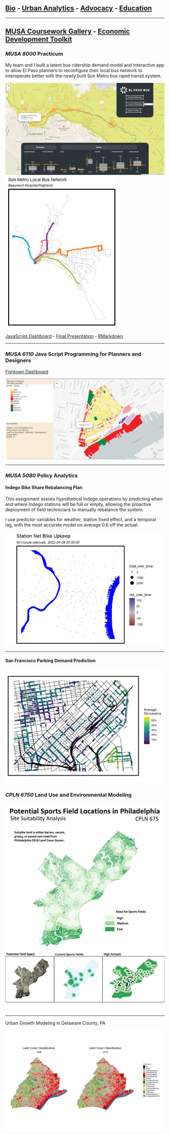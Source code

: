 ## [Bio](/index.md) - [Urban Analytics](/portfolio.md) - [Advocacy](/advocacy.md) - [Education](/education.md) 

---
## [MUSA Coursework Gallery](/portfolio.md) - [Economic Development Toolkit](edt.md)

### _MUSA 8000_ Practicum




My team and I built a latent bus ridership demand model and interactive app to allow El Paso planners to reconfigure their local bus network to interoperate better with the newly built Sun Metro bus rapid transit system.


<img src="images/sunmetoapp.png?raw=true"/>

<img src="images/sunmetro.gif?raw=true"/>


[JavaScript Dashboard](https://chuembucket.github.io/ElPaso-Bus-Network1/App/site/) - [Final Presentation](https://jtrummler.xyz/assets/FinalPres_Practicum_ElPaso_0502.pdf) - [RMarkdown](https://pennmusa.github.io/MUSA_801.io/project_30/index.html)

---

### _MUSA 6110_ Java Script Programming for Planners and Designers

[Fishtown Dashboard](https://chuembucket.github.io/fishtownmap/site/)

<img src="images/fishtownapp.png?raw=true"/>

---

### _MUSA 5080_	Policy Analytics

#### Indego Bike Share Rebalancing Plan

This assignment assists hypothetical Indego operations by predicting when and where Indego stations will be full or empty, allowing the proactive deployment of field technicians to manually rebalance the system.

I use predictor variables for weather, station fixed effect, and a temporal lag, with the most accurate model on average 0.6 off the actual. 

[<img src="images/indego.gif?raw=true"/>](/bsrmd.html)


---
#### San Francisco Parking Demand Prediction


[<img src="images/sfpic.png?raw=true"/>](/toknit.html)



### _CPLN 6750_ Land Use and Environmental Modeling

<img src="images/landuse1-1.png?raw=true"/>

---

Urban Growth Modeling in Delaware County, PA

[<img src="images/landuse2pic.png?raw=true"/>](/landuse2.html)



